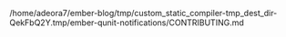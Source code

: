 /home/adeora7/ember-blog/tmp/custom_static_compiler-tmp_dest_dir-QekFbQ2Y.tmp/ember-qunit-notifications/CONTRIBUTING.md